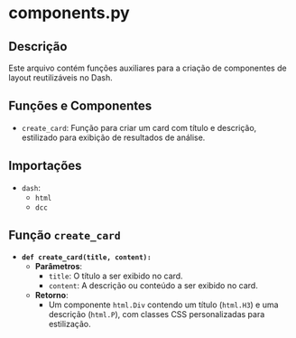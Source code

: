 # components.py

## Descrição
Este arquivo contém funções auxiliares para a criação de componentes de layout reutilizáveis no Dash.

## Funções e Componentes
- `create_card`: Função para criar um card com título e descrição, estilizado para exibição de resultados de análise.

## Importações
- `dash`: 
  - `html`
  - `dcc`

## Função `create_card`
- **`def create_card(title, content):`**
  - **Parâmetros**:
    - `title`: O título a ser exibido no card.
    - `content`: A descrição ou conteúdo a ser exibido no card.
  - **Retorno**:
    - Um componente `html.Div` contendo um título (`html.H3`) e uma descrição (`html.P`), com classes CSS personalizadas para estilização.
